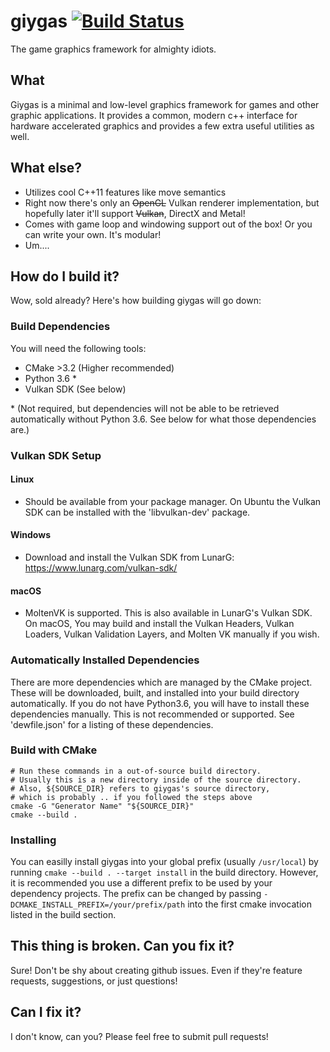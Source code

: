 # giygas [![Build Status](https://travis-ci.org/galaxgames/giygas.svg?branch=master)](https://travis-ci.org/galaxgames/giygas)
The game graphics framework for almighty idiots.

## What
Giygas is a minimal and low-level graphics framework for games and other graphic applications. It provides a common, 
modern c++ interface for hardware accelerated graphics and provides a few extra useful utilities as well.

## What else?
* Utilizes cool C++11 features like move semantics
* Right now there's only an ~~OpenGL~~ Vulkan renderer implementation, but hopefully later it'll support ~~Vulkan~~, 
  DirectX and Metal!
* Comes with game loop and windowing support out of the box! Or you can write your own. It's modular! 
* Um....

## How do I build it?
Wow, sold already? Here's how building giygas will go down:

### Build Dependencies
You will need the following tools:
* CMake >3.2 (Higher recommended)
* Python 3.6 *
* Vulkan SDK (See below)

\* (Not required, but dependencies will not be able to be retrieved automatically without Python 3.6. See below for what
  those dependencies are.)

### Vulkan SDK Setup
#### Linux
* Should be available from your package manager. On Ubuntu the Vulkan SDK can be installed with the 'libvulkan-dev' package.

#### Windows
* Download and install the Vulkan SDK from LunarG: https://www.lunarg.com/vulkan-sdk/

#### macOS
* MoltenVK is supported. This is also available in LunarG's Vulkan SDK. On macOS, You may build and install the Vulkan 
Headers, Vulkan Loaders, Vulkan Validation Layers, and Molten VK manually if you wish.

### Automatically Installed Dependencies
There are more dependencies which are managed by the CMake project. These will be downloaded, built, and installed into
your build directory automatically. If you do not have Python3.6, you will have to install these dependencies 
manually. This is not recommended or supported. See 'dewfile.json' for a listing of these dependencies.

### Build with CMake

```shell
# Run these commands in a out-of-source build directory.
# Usually this is a new directory inside of the source directory.
# Also, ${SOURCE_DIR} refers to giygas's source directory, 
# which is probably .. if you followed the steps above
cmake -G "Generator Name" "${SOURCE_DIR}"
cmake --build .
```

### Installing
You can easilly install giygas into your global prefix (usually `/usr/local`) by running 
`cmake --build . --target install` in the build directory. However, it is recommended you use a different prefix to be
used by your dependency projects. The prefix can be changed by passing `-DCMAKE_INSTALL_PREFIX=/your/prefix/path` into 
the first cmake invocation listed in the build section.


## This thing is broken. Can you fix it?
Sure! Don't be shy about creating github issues. Even if they're feature requests, suggestions, or just questions!

## Can I fix it?
I don't know, can you? Please feel free to submit pull requests!
